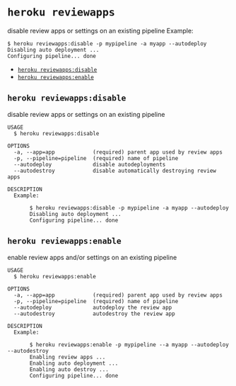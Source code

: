 `heroku reviewapps`
===================

disable review apps or settings on an existing pipeline
Example:

    $ heroku reviewapps:disable -p mypipeline -a myapp --autodeploy
    Disabling auto deployment ...
    Configuring pipeline... done
* [`heroku reviewapps:disable`](#heroku-reviewappsdisable)
* [`heroku reviewapps:enable`](#heroku-reviewappsenable)

## `heroku reviewapps:disable`

disable review apps or settings on an existing pipeline

```
USAGE
  $ heroku reviewapps:disable

OPTIONS
  -a, --app=app            (required) parent app used by review apps
  -p, --pipeline=pipeline  (required) name of pipeline
  --autodeploy             disable autodeployments
  --autodestroy            disable automatically destroying review apps

DESCRIPTION
  Example:

       $ heroku reviewapps:disable -p mypipeline -a myapp --autodeploy
       Disabling auto deployment ...
       Configuring pipeline... done
```

## `heroku reviewapps:enable`

enable review apps and/or settings on an existing pipeline

```
USAGE
  $ heroku reviewapps:enable

OPTIONS
  -a, --app=app            (required) parent app used by review apps
  -p, --pipeline=pipeline  (required) name of pipeline
  --autodeploy             autodeploy the review app
  --autodestroy            autodestroy the review app

DESCRIPTION
  Example:

       $ heroku reviewapps:enable -p mypipeline --a myapp --autodeploy --autodestroy
       Enabling review apps ...
       Enabling auto deployment ...
       Enabling auto destroy ...
       Configuring pipeline... done
```
